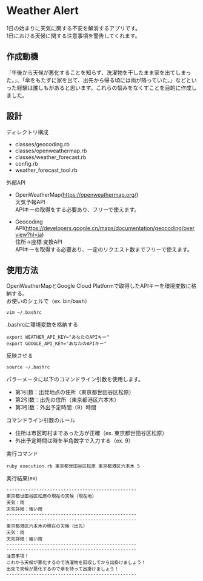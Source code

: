 # Weather Alert

1日の始まりに天気に関する不安を解消するアプリです。  
1日における天候に関する注意事項を警告してくれます。  

## 作成動機

「午後から天候が悪化することを知らず、洗濯物を干したまま家を出てしまった。」、「傘をもたずに家を出て、出先から帰る頃には雨が降っていた。」などといった経験は誰しもがあると思います。これらの悩みをなくすことを目的に作成しました。

## 設計

ディレクトリ構成
- classes/geocoding.rb
- classes/openweathermap.rb
- classes/weather_forecast.rb
- config.rb
- weather_forecast_tool.rb

外部API
- OpenWeatherMap(https://openweathermap.org/)  
  天気予報API  
  APIキーの取得をする必要あり、フリーで使えます。

- Geocoding API(https://developers.google.cn/maps/documentation/geocoding/overview?hl=ja)  
  住所→座標 変換API  
  APIキーを取得する必要あり、一定のリクエスト数までフリーで使えます。

## 使用方法

OpenWeatherMapとGoogle Cloud Platformで取得したAPIキーを環境変数に格納する。  
お使いのシェルで（ex. bin/bash）  
```
vim ~/.bashrc
```
.bashrcに環境変数を格納する
```
export WEATHER_API_KEY="あなたのAPIキー"
export GOOGLE_API_KEY="あなたのAPIキー"
```
反映させる  
```
source ~/.bashrc
```

パラーメータに以下のコマンドライン引数を使用します。
- 第1引数：出発地点の住所（東京都世田谷区松原）
- 第2引数：出先の住所（東京都港区六本木）
- 第3引数：外出予定時間（9）時間

コマンドライン引数のルール
- 住所は市区町村まであった方が正確（ex. 東京都世田谷区松原）
- 外出予定時間は時を半角数字で入力する（ex. 9）

実行コマンド
```
ruby execution.rb 東京都世田谷区松原 東京都港区六本木 5
```

実行結果(ex)
```
------------------------------------------------
東京都世田谷区松原の現在の天候（現在地）
天気：雨
天気詳細：強い雨
------------------------------------------------
------------------------------------------------
東京都港区六本木の現在の天候（出先）
天気：雨
天気詳細：強い雨
------------------------------------------------
------------------------------------------------
注意事項！
これから天候が悪化するので洗濯物を回収してから出掛けましょう！
出先で天候が悪化するので傘を持って出掛けましょう！
------------------------------------------------
```
